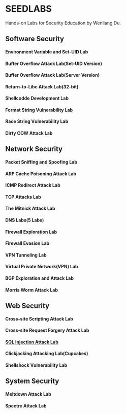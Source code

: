 # SEEDLABS
Hands-on Labs for Security Education by Wenliang Du.

## Software Security
#### Environment Variable and Set-UID Lab
#### Buffer Overflow Attack Lab(Set-UID Version)
#### Buffer Overflow Attack Lab(Server Version)
#### Return-to-Libc Attack Lab(32-bit)
#### Shellcodde Development Lab
#### Format String Vulnerability Lab
#### Race String Vulnerability Lab
#### Dirty COW Attack Lab

## Network Security
#### Packet Sniffing and Spoofing Lab
#### ARP Cache Poisoning Attack Lab
#### ICMP Redirect Attack Lab
#### TCP Attacks Lab
#### The Mitnick Attack Lab
#### DNS Labs(5 Labs)
#### Firewall Exploration Lab
#### Firewall Evasion Lab
#### VPN Tunneling Lab
#### Virtual Private Network(VPN) Lab
#### BGP Exploration and Attack Lab
#### Morris Worm Attack Lab

## Web Security
#### Cross-site Scripting Attack Lab
#### Cross-site Request Forgery Attack Lab
#### [SQL Injection Attack Lab](https://github.com/vocaldrain/seedlab/tree/main/Sql%20Injection%20Lab)
#### Clickjacking Attacking Lab(Cupcakes)
#### Shellshock Vulnerability Lab

## System Security
#### Meltdown Attack Lab
#### Spectre Attack Lab

